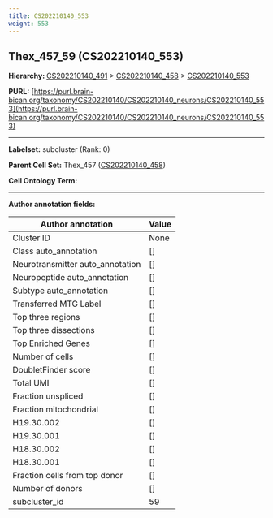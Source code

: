 ```yaml
---
title: CS202210140_553
weight: 553
---
```

## Thex_457_59 (CS202210140_553)
<b>Hierarchy: </b>
[CS202210140_491](../CS202210140_491) >
[CS202210140_458](../CS202210140_458) >
[CS202210140_553](../CS202210140_553)

**PURL:** [https://purl.brain-bican.org/taxonomy/CS202210140/CS202210140_neurons/CS202210140_553](https://purl.brain-bican.org/taxonomy/CS202210140/CS202210140_neurons/CS202210140_553)

---


**Labelset:** subcluster (Rank: 0)

**Parent Cell Set:** Thex_457 ([CS202210140_458](../CS202210140_458))



**Cell Ontology Term:** 

[MARKER GENES.]: #


---

[TRANSFERRED ANNOTATIONS.]: #


[AUTHOR ANNOTATION FIELDS.]: #


**Author annotation fields:**

| Author annotation | Value |
|-------------------|-------|
|Cluster ID|None|
|Class auto_annotation|[]|
|Neurotransmitter auto_annotation|[]|
|Neuropeptide auto_annotation|[]|
|Subtype auto_annotation|[]|
|Transferred MTG Label|[]|
|Top three regions|[]|
|Top three dissections|[]|
|Top Enriched Genes|[]|
|Number of cells|[]|
|DoubletFinder score|[]|
|Total UMI|[]|
|Fraction unspliced|[]|
|Fraction mitochondrial|[]|
|H19.30.002|[]|
|H19.30.001|[]|
|H18.30.002|[]|
|H18.30.001|[]|
|Fraction cells from top donor|[]|
|Number of donors|[]|
|subcluster_id|59|
